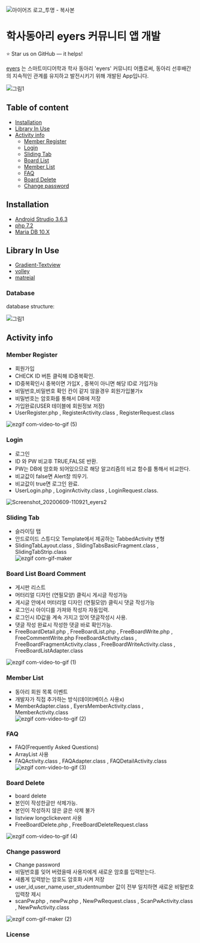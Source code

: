 ![아이어즈 로고_투명 - 복사본](https://user-images.githubusercontent.com/54932560/84098058-3bbc1700-aa41-11ea-9a08-ea1a0b52ce7a.png)

학사동아리 eyers 커뮤니티 앱 개발
======================

:star: Star us on GitHub — it helps!

[eyers](http://rhkdgud61.iwinv.net/) 는 스마트미디어학과 학사 동아리 'eyers' 커뮤니티 어플로써, 동아리 선후배간의 지속적인 관계를 유지하고 발전시키기 위해 개발된 App입니다.

![그림1](https://user-images.githubusercontent.com/54932560/84098668-d2d59e80-aa42-11ea-84c2-fefe3dc7be12.png)



## Table of content

- [Installation](#installation)
- [Library In Use](#library-in-use)
- [Activity info](#activity-info)
    - [Member Register](#member-register)
    - [Login](#login)
    - [Sliding Tab](#sliding-tab)
    - [Board List](#board-list-board-comment)
    - [Member List](#member-list)
    - [FAQ](#faq)
    - [Board Delete](#board-delete)
    - [Change password](#chage-password)
    

## Installation

- [Android Strudio 3.6.3](https://developer.android.com/studio/archive?hl=ko)
- [php 7.2](https://www.php.net/downloads)
- [Maria DB 10.X](https://mariadb.com/downloads/)

## Library In Use
- [Gradient-Textview](https://github.com/tushar09/Gradient-Textview)
- [volley](https://github.com/google/volley)
- [matreial](https://developer.android.com/reference/com/google/android/material/button/MaterialButtonToggleGroup)

### Database

database structure:

![그림1](https://user-images.githubusercontent.com/54932560/84100989-fea75300-aa47-11ea-8e43-b9d51f7b7324.png)


## Activity info

### Member Register

* 회원가입
* CHECK ID 버튼 클릭해 ID중복확인.
* ID중복확인시 중복이면 가입X , 중복이 아니면 해당 ID로 가입가능
* 비밀번호,비밀번호 확인 칸이 같지 않을경우 회원가입불가x
* 비밀번호는 암호화를 통해서 DB에 저장
* 가입완료(USER 테이블에 회원정보 저장)
* UserRegister.php , RegisterActivity.class , RegisterRequest.class

![ezgif com-video-to-gif (5)](https://user-images.githubusercontent.com/54932560/85371504-490df100-b56b-11ea-83da-40069b9864ed.gif)




### Login

* 로그인
* ID 와 PW 비교후 TRUE,FALSE 반환.
* PW는 DB에 암호화 되어있으므로 해당 알고리즘의 비교 함수를 통해서 비교한다.
* 비교값이 false면 Alert창 띄우기.
* 비교값이 true면 로그인 완료.
* UserLogin.php , LoginrActivity.class , LoginRequest.class.  

![Screenshot_20200609-110921_eyers2](https://user-images.githubusercontent.com/54932560/84102692-21d40180-aa4c-11ea-95cc-aad544fe5a20.jpg)


### Sliding Tab

* 슬라이딩 탭
* 안드로이드 스튜디오 Template에서 제공하는 TabbedActivity 변형  
* SlidingTabLayout.class , SlidingTabsBasicFragment.class , SlidingTabStrip.class  
![ezgif com-gif-maker](https://user-images.githubusercontent.com/54932560/84109064-c4947c00-aa5c-11ea-981e-7f32ac10890c.gif)  


### Board List Board Comment

* 게시판 리스트
* 머터리얼 디자인 (연필모양) 클릭시 게시글 작성가능
* 게시글 안에서 머터리얼 디자인 (연필모양) 클릭시 댓글 작성가능
* 로그인시 아이디를 가져와 작성자 자동입력.
* 로그인시 ID값을 계속 가지고 있어 댓글작성시 사용.
* 댓글 작성 완료시 작성한 댓글 바로 확인가능.
* FreeBoardDetail.php , FreeBoardList.php , FreeBoardWrite.php , FreeCommentWrite.php FreeBoardActivity.class , FreeBoardFragmentActivity.class , FreeBoardWriteActivity.class , FreeBoardListAdapter.class 

![ezgif com-video-to-gif (1)](https://user-images.githubusercontent.com/54932560/84217315-d2064080-ab06-11ea-9e9f-a53a277d541e.gif)

### Member List

* 동아리 회원 목록 이벤트
* 개발자가 직접 추가하는 방식(데이터베이스 사용x)
* MemberAdapter.class , EyersMemberActivity.class , MemberActivity.class  
![ezgif com-video-to-gif (2)](https://user-images.githubusercontent.com/54932560/84218553-a20c6c80-ab09-11ea-84f2-6a0f774340f6.gif)

### FAQ

* FAQ(Frequently Asked Questions)  
* ArrayList 사용
* FAQActivity.class , FAQAdapter.class , FAQDetailActivity.class  
![ezgif com-video-to-gif (3)](https://user-images.githubusercontent.com/54932560/84219880-6c1cb780-ab0c-11ea-99d6-8c352548e0b9.gif)

### Board Delete

* board delete
* 본인이 작성한글만 삭제가능.
* 본인이 작성하지 않은 글은 삭제 불가
* listview longclickevent 사용
* FreeBoardDelete.php , FreeBoardDeleteRequest.class  

![ezgif com-video-to-gif (4)](https://user-images.githubusercontent.com/54932560/84341289-b326ad80-abdd-11ea-9b77-faa9742ba2c8.gif)  

### Change password

* Change password
* 비밀번호를 잊어 버렸을때 사용자에게 새로운 암호를 입력받는다.
* 새롭게 입력받는 암호도 암호화 시켜 저장
* user_id,user_name,user_studentnumber 값이 전부 일치하면 새로운 비밀번호 입력창 제시
* scanPw.php , newPw.php , NewPwRequest.class , ScanPwActivity.class , NewPwActivity.class   

![ezgif com-gif-maker (2)](https://user-images.githubusercontent.com/54932560/84342299-2df0c800-abe0-11ea-85e2-fff02b755e7f.gif)


### License
